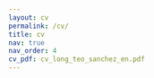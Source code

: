 ```yaml
---
layout: cv
permalink: /cv/
title: cv
nav: true
nav_order: 4
cv_pdf: cv_long_teo_sanchez_en.pdf
---
```

